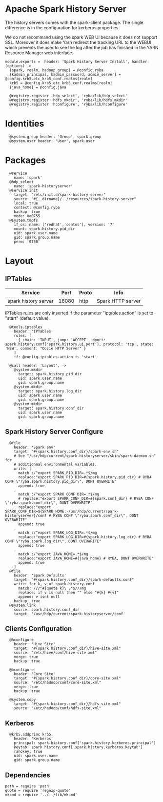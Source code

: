 # Apache Spark History Server

The history servers comes with the spark-client package. The single difference 
is in the configuration for  kerberos properties.

We do not recommand using the spark WEB UI because it does not support SSL. 
Moreover it does make Yarn redirect the tracking URL to the WEBUI which prevents
the user to see the log after the job has finished in the YARN Resource Manager 
web interface.

    module.exports =  header: 'Spark History Server Install', handler: (options) ->
      {spark, realm, hadoop_group} = @config.ryba
      {kadmin_principal, kadmin_password, admin_server} = @config.krb5.etc_krb5_conf.realms[realm]
      krb5 = @config.krb5.etc_krb5_conf.realms[realm]
      {java_home} = @config.java

      @registry.register 'hdp_select', 'ryba/lib/hdp_select'
      @registry.register 'hdfs_mkdir', 'ryba/lib/hdfs_mkdir'
      @registry.register 'hconfigure', 'ryba/lib/hconfigure'

# Identities

      @system.group header: 'Group', spark.group
      @system.user header: 'User', spark.user

# Packages

      @service
        name: 'spark'
      @hdp_select
        name: 'spark-historyserver'
      @service.init
        target: "/etc/init.d/spark-history-server"
        source: "#{__dirname}/../resources/spark-history-server"
        local: true
        context: @config.ryba
        backup: true
        mode: 0o0755
      @system.tmpfs
        if_os: name: ['redhat','centos'], version: '7'
        mount: spark.history.pid_dir
        uid: spark.user.name
        gid: spark.group.name
        perm: '0750'

# Layout

## IPTables

| Service              | Port  | Proto | Info              |
|----------------------|-------|-------|-------------------|
| spark history server | 18080 | http  | Spark HTTP server |

IPTables rules are only inserted if the parameter "iptables.action" is set to
"start" (default value).

      @tools.iptables
        header: 'IPTables'
        rules: [
          { chain: 'INPUT', jump: 'ACCEPT', dport: spark.history.conf['spark.history.ui.port'], protocol: 'tcp', state: 'NEW', comment: "Oozie HTTP Server" }
        ]
        if: @config.iptables.action is 'start'

      @call header: 'Layout', ->
        @system.mkdir
          target: spark.history.pid_dir
          uid: spark.user.name
          gid: spark.group.name
        @system.mkdir
          target: spark.history.log_dir
          uid: spark.user.name
          gid: spark.group.name
        @system.mkdir
          target: spark.history.conf_dir
          uid: spark.user.name
          gid: spark.group.name

## Spark History Server Configure

      @file
        header: 'Spark env'
        target: "#{spark.history.conf_dir}/spark-env.sh"
        # See "/usr/hdp/current/spark-historyserver/sbin/spark-daemon.sh" for
        # additionnal environmental variables.
        write: [
          match :/^export SPARK_PID_DIR=.*$/mg
          replace:"export SPARK_PID_DIR=#{spark.history.pid_dir} # RYBA CONF \"ryba.spark.history.pid_dir\", DONT OVEWRITE"
          append: true
        ,
          match :/^export SPARK_CONF_DIR=.*$/mg
          # replace:"export SPARK_CONF_DIR=#{spark.conf_dir} # RYBA CONF \"ryba.spark.conf_dir\", DONT OVERWRITE"
          replace:"export SPARK_CONF_DIR=${SPARK_HOME:-/usr/hdp/current/spark-historyserver}/conf # RYBA CONF \"ryba.spark.conf_dir\", DONT OVERWRITE"
          append: true
        ,
          match :/^export SPARK_LOG_DIR=.*$/mg
          replace:"export SPARK_LOG_DIR=#{spark.history.log_dir} # RYBA CONF \"ryba.spark.log_dir\", DONT OVERWRITE"
          append: true
        ,
          match :/^export JAVA_HOME=.*$/mg
          replace:"export JAVA_HOME=#{java_home} # RYBA, DONT OVERWRITE"
          append: true
        ]
      @file
        header: 'Spark Defaults'
        target: "#{spark.history.conf_dir}/spark-defaults.conf"
        write: for k, v of spark.history.conf
          match: ///^#{quote k}\ .*$///mg
          replace: if v is null then "" else "#{k} #{v}"
          append: v isnt null
        backup: true
      @system.link
        source: spark.history.conf_dir
        target: '/usr/hdp/current/spark-historyserver/conf'

## Clients Configuration

      @hconfigure
        header: 'Hive Site'
        target: "#{spark.history.conf_dir}/hive-site.xml"
        source: "/etc/hive/conf/hive-site.xml"
        merge: true
        backup: true

      @hconfigure
        header: 'Core Site'
        target: "#{spark.history.conf_dir}/core-site.xml"
        source: "/etc/hadoop/conf/core-site.xml"
        merge: true
        backup: true

      @system.copy
        target: "#{spark.history.conf_dir}/hdfs-site.xml"
        source: "/etc/hadoop/conf/hdfs-site.xml"

## Kerberos

      @krb5.addprinc krb5,
        header: 'Kerberos'
        principal: spark.history.conf['spark.history.kerberos.principal']
        keytab: spark.history.conf['spark.history.kerberos.keytab']
        randkey: true
        uid: spark.user.name
        gid: spark.group.name

## Dependencies

    path = require 'path'
    quote = require 'regexp-quote'
    mkcmd = require '../../lib/mkcmd'
